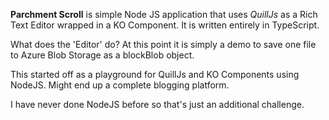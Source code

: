 **Parchment Scroll** is simple Node JS application that uses *QuillJs* as a Rich
Text Editor wrapped in a KO Component. It is written entirely in TypeScript.

What does the 'Editor' do?
At this point it is simply a demo to save one file to Azure Blob Storage as a blockBlob object.

This started off as a playground for QuillJs and KO Components using NodeJS.
Might end up a complete blogging platform.

I have never done NodeJS before so that's just an additional challenge.
